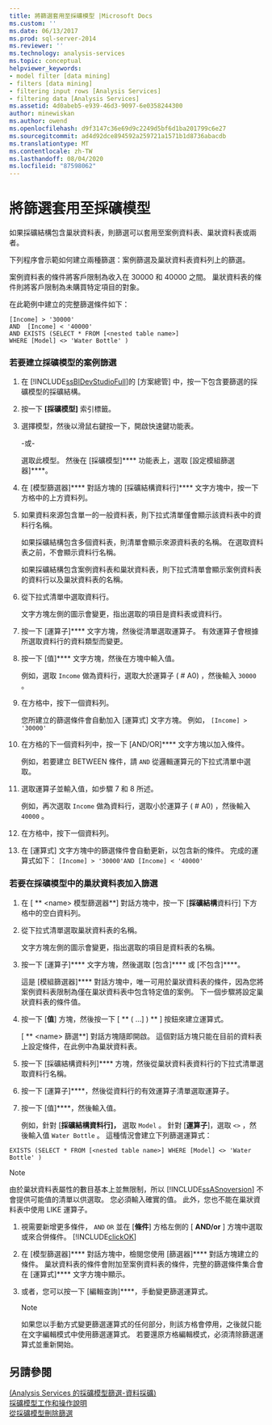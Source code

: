 ```yaml
---
title: 將篩選套用至採礦模型 |Microsoft Docs
ms.custom: ''
ms.date: 06/13/2017
ms.prod: sql-server-2014
ms.reviewer: ''
ms.technology: analysis-services
ms.topic: conceptual
helpviewer_keywords:
- model filter [data mining]
- filters [data mining]
- filtering input rows [Analysis Services]
- filtering data [Analysis Services]
ms.assetid: 4d0abeb5-e939-46d3-9097-6e0358244300
author: minewiskan
ms.author: owend
ms.openlocfilehash: d9f3147c36e69d9c2249d5bf6d1ba201799c6e27
ms.sourcegitcommit: ad4d92dce894592a259721a1571b1d8736abacdb
ms.translationtype: MT
ms.contentlocale: zh-TW
ms.lasthandoff: 08/04/2020
ms.locfileid: "87598062"
---
```

# <a name="apply-a-filter-to-a-mining-model"></a>將篩選套用至採礦模型
  如果採礦結構包含巢狀資料表，則篩選可以套用至案例資料表、巢狀資料表或兩者。  
  
 下列程序會示範如何建立兩種篩選：案例篩選及巢狀資料表資料列上的篩選。  
  
 案例資料表的條件將客戶限制為收入在 30000 和 40000 之間。 巢狀資料表的條件則將客戶限制為未購買特定項目的對象。  
  
 在此範例中建立的完整篩選條件如下：  
  
```  
[Income] > '30000'   
AND  [Income] < '40000'   
AND EXISTS (SELECT * FROM [<nested table name>]   
WHERE [Model] <> 'Water Bottle' )   
```  
  
### <a name="to-create-a-case-filter-on-a-mining-model"></a>若要建立採礦模型的案例篩選  
  
1.  在 [!INCLUDE[ssBIDevStudioFull](../../includes/ssbidevstudiofull-md.md)]的 [方案總管] 中，按一下包含要篩選的採礦模型的採礦結構。  
  
2.  按一下 **[採礦模型]** 索引標籤。  
  
3.  選擇模型，然後以滑鼠右鍵按一下，開啟快速鍵功能表。  
  
     -或-  
  
     選取此模型。 然後在 [採礦模型]**** 功能表上，選取 [設定模組篩選器]****。  
  
4.  在 [模型篩選器]**** 對話方塊的 [採礦結構資料行]**** 文字方塊中，按一下方格中的上方資料列。  
  
5.  如果資料來源包含單一的一般資料表，則下拉式清單僅會顯示該資料表中的資料行名稱。  
  
     如果採礦結構包含多個資料表，則清單會顯示來源資料表的名稱。 在選取資料表之前，不會顯示資料行名稱。  
  
     如果採礦結構包含案例資料表和巢狀資料表，則下拉式清單會顯示案例資料表的資料行以及巢狀資料表的名稱。  
  
6.  從下拉式清單中選取資料行。  
  
     文字方塊左側的圖示會變更，指出選取的項目是資料表或資料行。  
  
7.  按一下 [運算子]**** 文字方塊，然後從清單選取運算子。 有效運算子會根據所選取資料行的資料類型而變更。  
  
8.  按一下 [值]**** 文字方塊，然後在方塊中輸入值。  
  
     例如，選取 `Income` 做為資料行，選取大於運算子 ( # A0) ，然後輸入 `30000` 。  
  
9. 在方格中，按下一個資料列。  
  
     您所建立的篩選條件會自動加入 [運算式] 文字方塊。 例如， `[Income] > '30000'`  
  
10. 在方格的下一個資料列中，按一下 [AND/OR]**** 文字方塊以加入條件。  
  
     例如，若要建立 BETWEEN 條件，請 `AND` 從邏輯運算元的下拉式清單中選取。  
  
11. 選取運算子並輸入值，如步驟 7 和 8 所述。  
  
     例如，再次選取 `Income` 做為資料行，選取小於運算子 ( # A0) ，然後輸入 `40000` 。  
  
12. 在方格中，按下一個資料列。  
  
13. 在 [運算式] 文字方塊中的篩選條件會自動更新，以包含新的條件。 完成的運算式如下： `[Income] > '30000'AND [Income] < '40000'`  
  
### <a name="to-add-a-filter-on-the-nested-table-in-a-mining-model"></a>若要在採礦模型中的巢狀資料表加入篩選  
  
1.  在 [ ** \<name> 模型篩選器**] 對話方塊中，按一下 [**採礦結構**資料行] 下方格中的空白資料列。  
  
2.  從下拉式清單選取巢狀資料表的名稱。  
  
     文字方塊左側的圖示會變更，指出選取的項目是資料表的名稱。  
  
3.  按一下 [運算子]**** 文字方塊，然後選取 [包含]**** 或 [不包含]****。  
  
     這是 [模組篩選器]**** 對話方塊中，唯一可用於巢狀資料表的條件，因為您將案例資料表限制為僅在巢狀資料表中包含特定值的案例。 下一個步驟將設定巢狀資料表的條件值。  
  
4.  按一下 [**值**] 方塊，然後按一下 [ ** ( ...] ) ** ] 按鈕來建立運算式。  
  
     [ ** \<name> 篩選**] 對話方塊隨即開啟。 這個對話方塊只能在目前的資料表上設定條件，在此例中為巢狀資料表。  
  
5.  按一下 [採礦結構資料列]**** 方塊，然後從巢狀資料表資料行的下拉式清單選取資料行名稱。  
  
6.  按一下 [運算子]****，然後從資料行的有效運算子清單選取運算子。  
  
7.  按一下 [值]****，然後輸入值。  
  
     例如，針對 [**採礦結構資料行]，** 選取 `Model` 。 針對 [**運算子**]，選取 `<>` ，然後輸入值 `Water Bottle` 。 這種情況會建立下列篩選運算式：  
  
```  
EXISTS (SELECT * FROM [<nested table name>] WHERE [Model] <> 'Water Bottle' )   
```  
  
> [!NOTE]  
>  由於巢狀資料表屬性的數目基本上並無限制，所以 [!INCLUDE[ssASnoversion](../../includes/ssasnoversion-md.md)] 不會提供可能值的清單以供選取。 您必須輸入確實的值。 此外，您也不能在巢狀資料表中使用 LIKE 運算子。  
  
1.  視需要新增更多條件， `AND` `OR` 並在 [**條件**] 方格左側的 [ **AND/or** ] 方塊中選取或來合併條件。 [!INCLUDE[clickOK](../../includes/clickok-md.md)]  
  
2.  在 [模型篩選器]**** 對話方塊中，檢閱您使用 [篩選器]**** 對話方塊建立的條件。 巢狀資料表的條件會附加至案例資料表的條件，完整的篩選條件集合會在 [運算式]**** 文字方塊中顯示。  
  
3.  或者，您可以按一下 [編輯查詢]****，手動變更篩選運算式。  
  
    > [!NOTE]  
    >  如果您以手動方式變更篩選運算式的任何部分，則該方格會停用，之後就只能在文字編輯模式中使用篩選運算式。 若要還原方格編輯模式，必須清除篩選運算式並重新開始。  
  
  
## <a name="see-also"></a>另請參閱  
 [&#40;Analysis Services 的採礦模型篩選-資料採礦&#41;](mining-models-analysis-services-data-mining.md)   
 [採礦模型工作和操作說明](mining-model-tasks-and-how-tos.md)   
 [從採礦模型刪除篩選](delete-a-filter-from-a-mining-model.md)  
  
  
